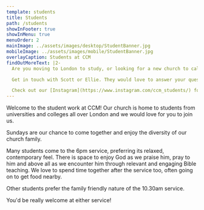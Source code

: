 ```yaml
---
template: students
title: Students
path: /students
showInFooter: true
showInMenu: true
menuOrder: 2
mainImage: ../assets/images/desktop/StudentBanner.jpg
mobileImage: ../assets/images/mobile/StudentBanner.jpg
overlayCaption: Students at CCM
findOutMoreText: |2-
  Are you moving to London to study, or looking for a new church to call home?

  Get in touch with Scott or Ellie. They would love to answer your questions and welcome you at a Sunday service or midweek group.

  Check out our [Instagram](https://www.instagram.com/ccm_students/) for more info on what Students are up to at CCM.
---
```


Welcome to the student work at CCM! Our church is home to students from universities and colleges all over London and we would love for you to join us.

Sundays are our chance to come together and enjoy the diversity of our church family. 

Many students come to the 6pm service, preferring its relaxed, contemporary feel. There is space to enjoy God as we praise him, pray to him and above all as we encounter him through relevant and engaging Bible teaching. We love to spend time together after the service too, often going on to get food nearby. 

Other students prefer the family friendly nature of the 10.30am service.

You'd be really welcome at either service!
